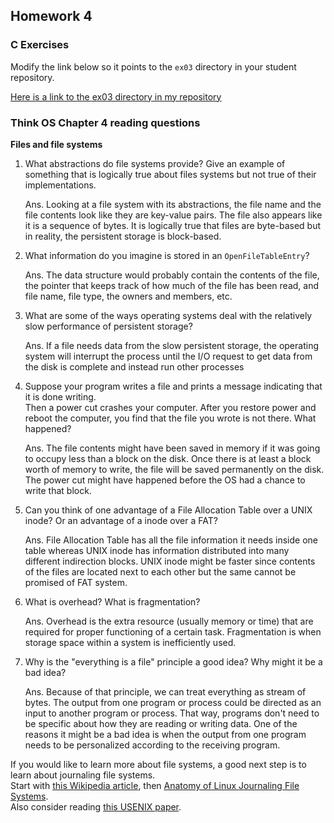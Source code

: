 ## Homework 4

### C Exercises

Modify the link below so it points to the `ex03` directory in your
student repository.

[Here is a link to the ex03 directory in my repository](https://github.com/shrutiyer/ExercisesInC/tree/master/exercises/ex03)

### Think OS Chapter 4 reading questions

**Files and file systems**

1) What abstractions do file systems provide?  Give an example of something that is logically 
true about files systems but not true of their implementations.

    Ans. Looking at a file system with its abstractions, the file name and the file contents look 
    like they are key-value pairs. The file also appears like it is a sequence of bytes. It is 
    logically true that files are byte-based but in reality, the persistent storage is block-based.  

2) What information do you imagine is stored in an `OpenFileTableEntry`?

    Ans. The data structure would probably contain the contents of the file, the pointer that 
    keeps track of how much of the file has been read, and file name, file type, the owners and 
    members, etc.

3) What are some of the ways operating systems deal with the relatively slow performance of persistent storage?

    Ans. If a file needs data from the slow persistent storage, the operating system will interrupt 
    the process until the I/O request to get data from the disk is complete and instead run other processes 

4) Suppose your program writes a file and prints a message indicating that it is done writing.  
Then a power cut crashes your computer.  After you restore power and reboot the computer, you find that the 
file you wrote is not there.  What happened?

    Ans. The file contents might have been saved in memory if it was going to occupy less than a block 
    on the disk. Once there is at least a block worth of memory to write, the file will be saved 
    permanently on the disk. The power cut might have happened before the OS had a chance to write 
    that block.

5) Can you think of one advantage of a File Allocation Table over a UNIX inode?  Or an advantage of a inode over a FAT?

    Ans. File Allocation Table has all the file information it needs inside one table whereas UNIX inode 
    has information distributed into many different indirection blocks. UNIX inode might be faster since 
    contents of the files are located next to each other but the same cannot be promised of FAT system.

6) What is overhead?  What is fragmentation?

    Ans. Overhead is the extra resource (usually memory or time) that are required for proper functioning 
    of a certain task. Fragmentation is when storage space within a system is inefficiently used.

7) Why is the "everything is a file" principle a good idea?  Why might it be a bad idea?

    Ans. Because of that principle, we can treat everything as stream of bytes. The output from one 
    program or process could be directed as an input to another program or process. That way, programs 
    don't need to be specific about how they are reading or writing data. One of the reasons it might be 
    a bad idea is when the output from one program needs to be personalized according to the receiving program.

If you would like to learn more about file systems, a good next step is to learn about journaling file systems.  
Start with [this Wikipedia article](https://en.wikipedia.org/wiki/Journaling_file_system), then 
[Anatomy of Linux Journaling File Systems](http://www.ibm.com/developerworks/library/l-journaling-filesystems/index.html).  
Also consider reading [this USENIX paper](https://www.usenix.org/legacy/event/usenix05/tech/general/full_papers/prabhakaran/prabhakaran.pdf).



